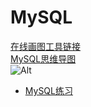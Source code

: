 # MySQL

[在线画图工具链接](https://www.processon.com/i/5e0d9502e4b02086237ce4f8)       
[MySQL思维导图](https://www.processon.com/view/link/5f6c57d3e0b34d32792d4dde)      
![Alt](http://assets.processon.com/chart_image/5f5a3e745653bb53ea9e74bc.png) 

- [MySQL练习](MySQL/练习/)
